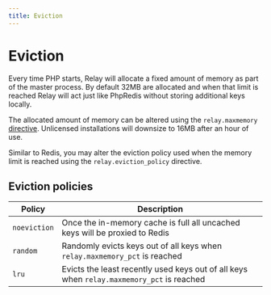 ```yaml
---
title: Eviction
---
```


# Eviction

Every time PHP starts, Relay will allocate a fixed amount of memory as part of the master process. By default 32MB are allocated and when that limit is reached Relay will act just like PhpRedis without storing additional keys locally.

The allocated amount of memory can be altered using the `relay.maxmemory` [directive](/docs/1.x/configuration). Unlicensed installations will downsize to 16MB after an hour of use.

Similar to Redis, you may alter the eviction policy used when the memory limit is reached using the `relay.eviction_policy` directive.

## Eviction policies

| Policy       | Description |
| ------------ | ----------- |
| `noeviction` | Once the in-memory cache is full all uncached keys will be proxied to Redis |
| `random`     | Randomly evicts keys out of all keys when `relay.maxmemory_pct` is reached |
| `lru`        | Evicts the least recently used keys out of all keys when `relay.maxmemory_pct` is reached |
